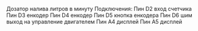 Дозатор налива литров в минуту
Подключения:
Пин D2 вход счетчика
Пин D3 енкодер
Пин D4 енкодер
Пин D5 кнопка енкодера
Пин D6 шим выход на управление двигателем
Пин A4 дисплей
Пин A5 дисплей
